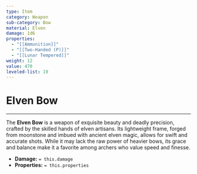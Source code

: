 ```yaml
---
type: Item
category: Weapon
sub-category: Bow
material: Elven
damage: 1d6
properties:
  - "[[Ammunition]]"
  - "[[Two-Handed (P)]]"
  - "[[Lunar Tempered]]"
weight: 12
value: 470
leveled-list: 19
---
```

# Elven Bow
---
The **Elven Bow** is a weapon of exquisite beauty and deadly precision, crafted by the skilled hands of elven artisans. Its lightweight frame, forged from moonstone and imbued with ancient elven magic, allows for swift and accurate shots. While it may lack the raw power of heavier bows, its grace and balance make it a favorite among archers who value speed and finesse.

- **Damage:** `= this.damage`
- **Properties:** `= this.properties`